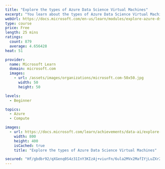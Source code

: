 ```yaml
---
title: "Explore the types of Azure Data Science Virtual Machines"
excerpt: "You learn about the types of Azure Data Science Virtual Machines (DSVM) and when to use each type.  You will learn about the Windows-based and Linux-based DSVMs which each support different needs."
webUrl: https://docs.microsoft.com/en-us/learn/modules/explore-azure-dsvm-types/
type: course
price: Free
length: 25 mins
ratings:
  count: 879
  average: 4.656428
heat: 51

provider:
  name: Microsoft Learn
  domain: microsoft.com
  images:
    - url: /assets/images/organizations/microsoft.com-50x50.jpg
      width: 50
      height: 50

levels:
  - Beginner

topics:
  - Azure
  - Compute

images:
  - url: https://docs.microsoft.com/learn/achievements/data-ai/explore-azure-dsvm-types-badge-social.png
    width: 800
    height: 400
    isCached: true
    title: "Explore the types of Azure Data Science Virtual Machines"

secured: "Hf/gbdbr92/qXGenq0S4z31InY3KIzAj+viurFn/6ula2MVx2MafIYjLuZXr2lkff6E2UlcaygJcLt0sWgpRozc+83mnSCV2CkTgp75FTiim4uHMbUcmgVmQKGj0zcHwKdy+J8u0u0zCsAH/IOLI4Q6ha7BgZNNn5MfpI+XUWANk62+LfFjKHR7SwzpvDYdYtKLUA88TgvQCF7LGgbJfyPUS3DanoAk3z28viwtqLVxNMv8Tq4OX2zyoTYsxq/zvynPCCnDk0/7tSG4N3tKTKfz24Koeo7ZkeBr6c06BUBqrIpdAgmG37DilgE7gldzKzK8ql1COGP6A2PsBOlgWP3vPUhwcNTDbN4XCLhVuTMSR4HrE/RLaCf7gH4JPt2Elo9jVA3gaDW7ulQre2+cHlA==;PPyoaac9f4Ml2TOk6Xwfjw=="
---
```


